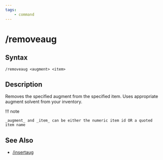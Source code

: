 ```yaml
---
tags:
    - command
---
```


# /removeaug

## Syntax
<!--cmd-syntax-start-->
```eqcommand
/removeaug <augment> <item>
```
<!--cmd-syntax-end-->

## Description
<!--cmd-desc-start-->
Removes the specified augment from the specified item. Uses appropriate augment solvent from your inventory.
<!--cmd-desc-end-->
!!! note

    _augment_ and _item_ can be either the numeric item id OR a quoted item name

## See Also

- [/insertaug](insertaug.md)